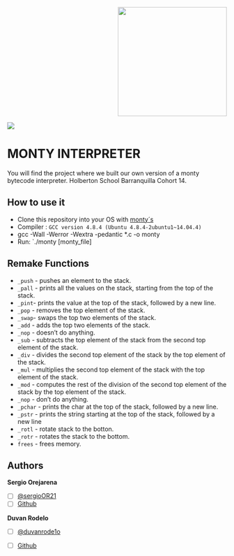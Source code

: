<p align="right">

<img src ="https://media.tenor.com/images/348ea9e69f31f6a0c7ffd8452bd94eda/tenor.gif" width="250" height="250" />

</p>

![](https://www.holbertonschool.com/holberton-logo.png)
<h1>MONTY INTERPRETER</h1>
You will find the project where we built our own version of a monty bytecode interpreter. Holberton School Barranquilla Cohort 14.
<h2>How to use it</h2>

 - Clone this repository into your OS with [monty´s](https://github.com/SergioO21/monty.git)
 -    Compiler :  `GCC version 4.8.4 (Ubuntu 4.8.4-2ubuntu1~14.04.4)`
-   gcc -Wall -Werror -Wextra -pedantic *.c -o monty
-   Run:  `./monty [monty_file]

<h2>Remake Functions</h2>

 - `_push` - pushes an element to the stack.
 - `_pall` - prints all the values on the stack, starting from the top of the stack.
 - `_pint`- prints the value at the top of the stack, followed by a new line.
 - `_pop` - removes the top element of the stack.
 - `_swap`- swaps the top two elements of the stack.
 - `_add` - adds the top two elements of the stack.
 - `_nop` - doesn’t do anything.
 - `_sub` - subtracts the top element of the stack from the second top element of the stack.
 - `_div` - divides the second top element of the stack by the top element of the stack.
 - `_mul` - multiplies the second top element of the stack with the top element of the stack.
 - `_mod` - computes the rest of the division of the second top element of the stack by the top element of the stack.
 - `_nop` - don’t do anything.
 - `_pchar` - prints the char at the top of the stack, followed by a new line.
 - `_pstr` - prints the string starting at the top of the stack, followed by a new line
 - `_rotl` - rotate stack to the botton.
 - `_rotr` - rotates the stack to the bottom.
 - `frees` - frees memory.
<h2> Authors</h2>

**Sergio Orejarena**

 - [ ] [@sergioOR21](https://twitter.com/SergioOR21)
 - [ ] [Github](https://github.com/SergioO21)

**Duvan Rodelo**
 - [ ] [@duvanrode1o](https://twitter.com/duvanrode1o)
 - [ ] [Github](https://github.com/Rode1o)

